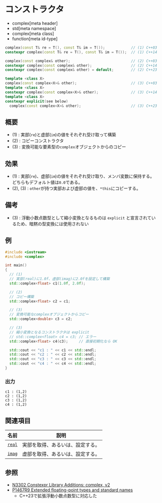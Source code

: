 # コンストラクタ
* complex[meta header]
* std[meta namespace]
* complex[meta class]
* function[meta id-type]

```cpp
complex(const T& re = T(), const T& im = T());            // (1) C++03
constexpr complex(const T& re = T(), const T& im = T());  // (1) C++14

complex(const complex& other);                            // (2) C++03
constexpr complex(const complex& other);                  // (2) C++14
constexpr complex(const complex& other) = default;        // (2) C++23

template <class X>
complex(const complex<X>& other);                         // (3) C++03
template <class X>
constexpr complex(const complex<X>& other);               // (3) C++14
template <class X>
constexpr explicit(see below)
  complex(const complex<X>& other);                       // (3) C++23
```

## 概要
- (1) : 実部(`re`)と虚部(`im`)の値をそれぞれ受け取って構築
- (2) : コピーコンストラクタ
- (3) : 変換可能な要素型の`complex`オブジェクトからのコピー


## 効果
- (1) : 実部(`re`)、虚部(`im`)の値をそれぞれ受け取り、メンバ変数に保持する。どちらもデフォルト値は`0.0`である。
- (2), (3) : `other`が持つ実部および虚部の値を、`*this`にコピーする。


## 備考
- (3) : 浮動小数点数型として縮小変換となるものは `explicit` と宣言されているため、暗黙の型変換には使用されない


## 例
```cpp example
#include <iostream>
#include <complex>

int main()
{
  // (1)
  // 実部(real)に1.0f、虚部(imag)に2.0fを設定して構築
  std::complex<float> c1(1.0f, 2.0f);

  // (2)
  // コピー構築
  std::complex<float> c2 = c1;

  // (3)
  // 変換可能なcomplexオブジェクトからコピー
  std::complex<double> c3 = c2;

  // (3)
  // 縮小変換となるコンストラクタは explicit
  // std::complex<float> c4 = c3; // エラー
  std::complex<float> c4(c3);     // 直接初期化なら OK

  std::cout << "c1 : " << c1 << std::endl;
  std::cout << "c2 : " << c2 << std::endl;
  std::cout << "c3 : " << c3 << std::endl;
  std::cout << "c4 : " << c4 << std::endl;
}
```

### 出力
```
c1 : (1,2)
c2 : (1,2)
c3 : (1,2)
c4 : (1,2)
```


## 関連項目

| 名前             | 説明                             |
|------------------|----------------------------------|
|[`real`](real.md) | 実部を取得、あるいは、設定する。 |
|[`imag`](imag.md) | 虚部を取得、あるいは、設定する。 |


## 参照
- [N3302 Constexpr Library Additions: complex, v2](http://www.open-std.org/jtc1/sc22/wg21/docs/papers/2011/n3302.html)
- [P1467R9 Extended floating-point types and standard names](https://www.open-std.org/jtc1/sc22/wg21/docs/papers/2022/p1467r9.html)
    - C++23で拡張浮動小数点数型に対応した
